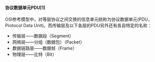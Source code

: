 

#### 协议数据单元PDU[1]
OSI参考模型中，对等层协议之间交换的信息单元统称为协议数据单元(PDU，Protocol Data Unit)。而传输层及以下各层的PDU另外还有各自特定的名称：

* 传输层——数据段（Segment）
* 网络层——分组（数据包）（Packet）
* 数据链路层——数据帧（Frame）
* 物理层——比特（Bit）